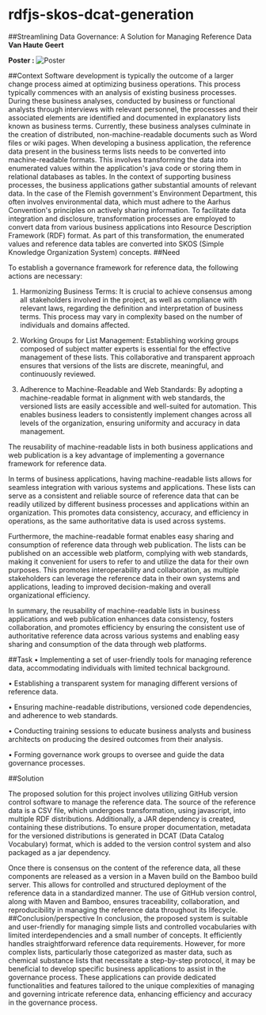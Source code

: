 # rdfjs-skos-dcat-generation


##Streamlining Data Governance: A Solution for Managing Reference Data
**Van Haute Geert**

**Poster :**
![Poster](src/documentation/poster-ufora-lod-2023.svg)

##Context
Software development is typically the outcome of a larger change process aimed at optimizing business operations. This process typically commences with an analysis of existing business processes. During these business analyses, conducted by business or functional analysts through interviews with relevant personnel, the processes and their associated elements are identified and documented in explanatory lists known as business terms. Currently, these business analyses culminate in the creation of distributed, non-machine-readable documents such as Word files or wiki pages.
When developing a business application, the reference data present in the business terms lists needs to be converted into machine-readable formats. This involves transforming the data into enumerated values within the application's java code or storing them in relational databases as tables.
In the context of supporting business processes, the business applications gather substantial amounts of relevant data. In the case of the Flemish government's Environment Department, this often involves environmental data, which must adhere to the Aarhus Convention's principles on actively sharing information. To facilitate data integration and disclosure, transformation processes are employed to convert data from various business applications into Resource Description Framework (RDF) format. As part of this transformation, the enumerated values and reference data tables are converted into SKOS (Simple Knowledge Organization System) concepts.
##Need

To establish a governance framework for reference data, the following actions are necessary:

1. Harmonizing Business Terms: It is crucial to achieve consensus among all stakeholders involved in the project, as well as compliance with relevant laws, regarding the definition and interpretation of business terms. This process may vary in complexity based on the number of individuals and domains affected.

2. Working Groups for List Management: Establishing working groups composed of subject matter experts is essential for the effective management of these lists. This collaborative and transparent approach ensures that versions of the lists are discrete, meaningful, and continuously reviewed.

3. Adherence to Machine-Readable and Web Standards: By adopting a machine-readable format in alignment with web standards, the versioned lists are easily accessible and well-suited for automation. This enables business leaders to consistently implement changes across all levels of the organization, ensuring uniformity and accuracy in data management.

The reusability of machine-readable lists in both business applications and web publication is a key advantage of implementing a governance framework for reference data.

In terms of business applications, having machine-readable lists allows for seamless integration with various systems and applications. These lists can serve as a consistent and reliable source of reference data that can be readily utilized by different business processes and applications within an organization. This promotes data consistency, accuracy, and efficiency in operations, as the same authoritative data is used across systems.

Furthermore, the machine-readable format enables easy sharing and consumption of reference data through web publication. The lists can be published on an accessible web platform, complying with web standards, making it convenient for users to refer to and utilize the data for their own purposes. This promotes interoperability and collaboration, as multiple stakeholders can leverage the reference data in their own systems and applications, leading to improved decision-making and overall organizational efficiency.

In summary, the reusability of machine-readable lists in business applications and web publication enhances data consistency, fosters collaboration, and promotes efficiency by ensuring the consistent use of authoritative reference data across various systems and enabling easy sharing and consumption of the data through web platforms.

##Task
• Implementing a set of user-friendly tools for managing reference data, accommodating individuals with limited technical background.

• Establishing a transparent system for managing different versions of reference data.

• Ensuring machine-readable distributions, versioned code dependencies, and adherence to web standards.

• Conducting training sessions to educate business analysts and business architects on producing the desired outcomes from their analysis.

• Forming governance work groups to oversee and guide the data governance processes.

##Solution

The proposed solution for this project involves utilizing GitHub version control software to manage the reference data. The source of the reference data is a CSV file, which undergoes transformation, using javascript, into multiple RDF distributions. Additionally, a JAR dependency is created, containing these distributions. To ensure proper documentation, metadata for the versioned distributions is generated in DCAT (Data Catalog Vocabulary) format, which is added to the version control system and also packaged as a jar dependency.

Once there is consensus on the content of the reference data, all these components are released as a version in a Maven build on the Bamboo build server. This allows for controlled and structured deployment of the reference data in a standardized manner. The use of GitHub version control, along with Maven and Bamboo, ensures traceability, collaboration, and reproducibility in managing the reference data throughout its lifecycle.
##Conclusion/perspective
In conclusion, the proposed system is suitable and user-friendly for managing simple lists and controlled vocabularies with limited interdependencies and a small number of concepts. It efficiently handles straightforward reference data requirements. However, for more complex lists, particularly those categorized as master data, such as chemical substance lists that necessitate a step-by-step protocol, it may be beneficial to develop specific business applications to assist in the governance process. These applications can provide dedicated functionalities and features tailored to the unique complexities of managing and governing intricate reference data, enhancing efficiency and accuracy in the governance process.
